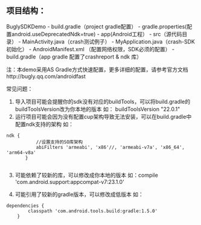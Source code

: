 ## 项目结构：

BuglySDKDemo
	- build.gradle（project gradle配置）
        - gradle.properties(配置android.useDeprecatedNdk=true)
	- app(Android工程）
          - src（源代码目录）
			- MainActivity.java（crash测试例子）
            - MyApplication.java（crash-SDK初始化）
            - AndroidManifest.xml （配置网络权限，SDK必须的配置）
		  - build.gradle（app gradle 配置了crashreport & ndk 库）

注：本demo采用AS Gradle方式快速配置，更多详细的配置，请参考官方文档http://bugly.qq.com/androidfast

常见问题：
1. 导入项目可能会提醒你的sdk没有对应的buildTools，可以将build.gradle的buildToolsVersion改为你本地的版本
如： buildToolsVersion "22.0.1"
2. 运行项目可能会因为没有配置cup架构导致无法安装，可以在build.gradle中配置ndk支持的架构
如：

 ``` 
 ndk {
            //设置支持的SO库架构
            abiFilters 'armeabi', 'x86'//, 'armeabi-v7a', 'x86_64', 'arm64-v8a'
        }
        
  ```
  
3. 可能依赖了较新的库，可以修改成你本地的版本
如：compile 'com.android.support:appcompat-v7:23.1.0'

4. 可能引用了较新的gradle版本，可以修改成低版本
如：

```
dependencies {
        classpath 'com.android.tools.build:gradle:1.5.0'
    }
```
